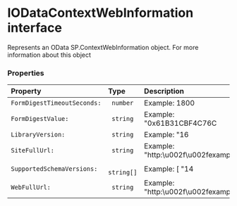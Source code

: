 # IODataContextWebInformation interface

Represents an OData SP.ContextWebInformation object. For more information about this object



### Properties

| Property	   | Type	| Description|
|:-------------|:-------|:-----------|
|`FormDigestTimeoutSeconds:`      |` number` | Example: 1800 |
|`FormDigestValue:`      |` string` | Example: "0x61B31CBF4C76C |
|`LibraryVersion:`      |` string` | Example: "16 |
|`SiteFullUrl:`      |` string` | Example: "http:\u002f\u002fexample |
|`SupportedSchemaVersions:`      |` string[]` | Example: [ "14 |
|`WebFullUrl:`      |` string` | Example: "http:\u002f\u002fexample |




